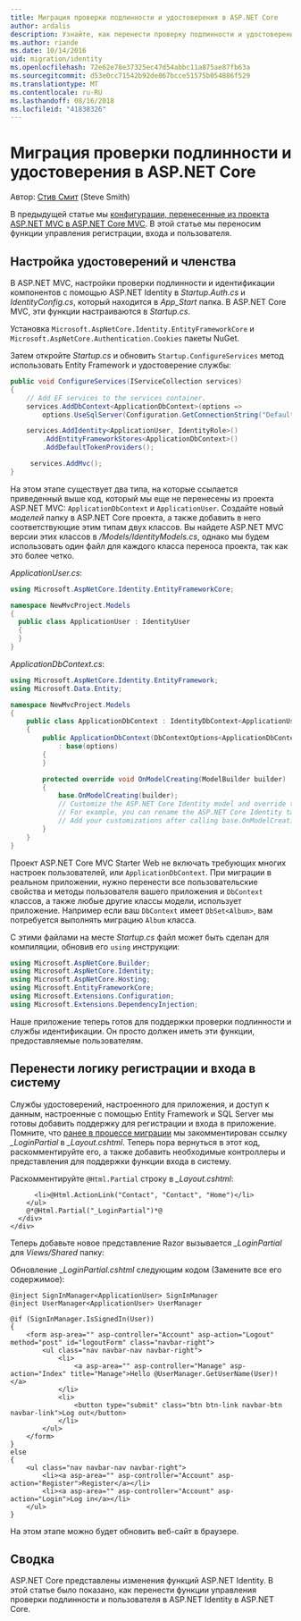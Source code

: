 ```yaml
---
title: Миграция проверки подлинности и удостоверения в ASP.NET Core
author: ardalis
description: Узнайте, как перенести проверку подлинности и удостоверение из проекта ASP.NET MVC в проекте ASP.NET Core MVC.
ms.author: riande
ms.date: 10/14/2016
uid: migration/identity
ms.openlocfilehash: 72e62e78e37325ec47d54abbc11a875ae87fb63a
ms.sourcegitcommit: d53e0cc71542b92de867bcce51575b054886f529
ms.translationtype: MT
ms.contentlocale: ru-RU
ms.lasthandoff: 08/16/2018
ms.locfileid: "41838326"
---
```

# <a name="migrate-authentication-and-identity-to-aspnet-core"></a>Миграция проверки подлинности и удостоверения в ASP.NET Core

Автор: [Стив Смит](https://ardalis.com/) (Steve Smith)

В предыдущей статье мы [конфигурации, перенесенные из проекта ASP.NET MVC в ASP.NET Core MVC](xref:migration/configuration). В этой статье мы переносим функции управления регистрации, входа и пользователя.

## <a name="configure-identity-and-membership"></a>Настройка удостоверений и членства

В ASP.NET MVC, настройки проверки подлинности и идентификации компонентов с помощью ASP.NET Identity в *Startup.Auth.cs* и *IdentityConfig.cs*, который находится в *App_Start* папка. В ASP.NET Core MVC, эти функции настраиваются в *Startup.cs*.

Установка `Microsoft.AspNetCore.Identity.EntityFrameworkCore` и `Microsoft.AspNetCore.Authentication.Cookies` пакеты NuGet.

Затем откройте *Startup.cs* и обновить `Startup.ConfigureServices` метод использовать Entity Framework и удостоверение службы:

```csharp
public void ConfigureServices(IServiceCollection services)
{
    // Add EF services to the services container.
    services.AddDbContext<ApplicationDbContext>(options =>
        options.UseSqlServer(Configuration.GetConnectionString("DefaultConnection")));

    services.AddIdentity<ApplicationUser, IdentityRole>()
        .AddEntityFrameworkStores<ApplicationDbContext>()
        .AddDefaultTokenProviders();

     services.AddMvc();
}
```

На этом этапе существует два типа, на которые ссылается приведенный выше код, который мы еще не перенесены из проекта ASP.NET MVC: `ApplicationDbContext` и `ApplicationUser`. Создайте новый *моделей* папку в ASP.NET Core проекта, а также добавить в него соответствующие этим типам двух классов. Вы найдете ASP.NET MVC версии этих классов в */Models/IdentityModels.cs*, однако мы будем использовать один файл для каждого класса переноса проекта, так как это более четко.

*ApplicationUser.cs*:

```csharp
using Microsoft.AspNetCore.Identity.EntityFrameworkCore;

namespace NewMvcProject.Models
{
  public class ApplicationUser : IdentityUser
  {
  }
}
```

*ApplicationDbContext.cs*:

```csharp
using Microsoft.AspNetCore.Identity.EntityFramework;
using Microsoft.Data.Entity;

namespace NewMvcProject.Models
{
    public class ApplicationDbContext : IdentityDbContext<ApplicationUser>
    {
        public ApplicationDbContext(DbContextOptions<ApplicationDbContext> options)
            : base(options)
        {
        }

        protected override void OnModelCreating(ModelBuilder builder)
        {
            base.OnModelCreating(builder);
            // Customize the ASP.NET Core Identity model and override the defaults if needed.
            // For example, you can rename the ASP.NET Core Identity table names and more.
            // Add your customizations after calling base.OnModelCreating(builder);
        }
    }
}
```

Проект ASP.NET Core MVC Starter Web не включать требующих многих настроек пользователей, или `ApplicationDbContext`. При миграции в реальном приложении, нужно перенести все пользовательские свойства и методы пользователя вашего приложения и `DbContext` классов, а также любые другие классы модели, использует приложение. Например если ваш `DbContext` имеет `DbSet<Album>`, вам потребуется выполнять миграцию `Album` класса.

С этими файлами на месте *Startup.cs* файл может быть сделан для компиляции, обновив его `using` инструкции:

```csharp
using Microsoft.AspNetCore.Builder;
using Microsoft.AspNetCore.Identity;
using Microsoft.AspNetCore.Hosting;
using Microsoft.EntityFrameworkCore;
using Microsoft.Extensions.Configuration;
using Microsoft.Extensions.DependencyInjection;
```

Наше приложение теперь готов для поддержки проверки подлинности и службы идентификации. Он просто должен иметь эти функции, предоставляемые пользователям.

## <a name="migrate-registration-and-login-logic"></a>Перенести логику регистрации и входа в систему

Службы удостоверений, настроенного для приложения, и доступ к данным, настроенные с помощью Entity Framework и SQL Server мы готовы добавить поддержку для регистрации и входа в приложение. Помните, что [ранее в процессе миграции](xref:migration/mvc#migrate-the-layout-file) мы закомментирован ссылку *_LoginPartial* в *_Layout.cshtml*. Теперь пора вернуться в этот код, раскомментируйте его, а также добавить необходимые контроллеры и представления для поддержки функции входа в систему.

Раскомментируйте `@Html.Partial` строку в *_Layout.cshtml*:

```cshtml
      <li>@Html.ActionLink("Contact", "Contact", "Home")</li>
    </ul>
    @*@Html.Partial("_LoginPartial")*@
  </div>
</div>
```

Теперь добавьте новое представление Razor вызывается *_LoginPartial* для *Views/Shared* папку:

Обновление *_LoginPartial.cshtml* следующим кодом (Замените все его содержимое):

```cshtml
@inject SignInManager<ApplicationUser> SignInManager
@inject UserManager<ApplicationUser> UserManager

@if (SignInManager.IsSignedIn(User))
{
    <form asp-area="" asp-controller="Account" asp-action="Logout" method="post" id="logoutForm" class="navbar-right">
        <ul class="nav navbar-nav navbar-right">
            <li>
                <a asp-area="" asp-controller="Manage" asp-action="Index" title="Manage">Hello @UserManager.GetUserName(User)!</a>
            </li>
            <li>
                <button type="submit" class="btn btn-link navbar-btn navbar-link">Log out</button>
            </li>
        </ul>
    </form>
}
else
{
    <ul class="nav navbar-nav navbar-right">
        <li><a asp-area="" asp-controller="Account" asp-action="Register">Register</a></li>
        <li><a asp-area="" asp-controller="Account" asp-action="Login">Log in</a></li>
    </ul>
}
```

На этом этапе можно будет обновить веб-сайт в браузере.

## <a name="summary"></a>Сводка

ASP.NET Core представлены изменения функций ASP.NET Identity. В этой статье было показано, как перенести функции управления проверки подлинности и пользователя в ASP.NET Identity в ASP.NET Core.
